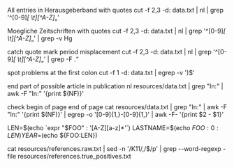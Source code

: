 All entries in Herausgeberband with quotes
cut -f 2,3 -d: data.txt  | nl | grep '^[0-9]*[ \t][^A-Z]*„'

Moegliche Zeitschriften with quotes
cut -f 2,3 -d: data.txt  | nl | grep '^[0-9]*[ \t][^A-Z]*„' | grep -v Hg

catch  quote mark period misplacement
cut -f 2,3 -d: data.txt  | nl | grep  '^[0-9]*[ \t][^A-Z]*„' | grep -F .“

spot problems at the first colon
cut -f 1 -d: data.txt  | egrep -v ')$'

end part of possible article in publication
nl resources/data.txt | grep "In:" | awk -F "In:" '{print $(NF)}'

check  begin of page end of page
cat resources/data.txt | grep "In:" | awk -F "In:" '{print $(NF)}' | egrep -o '[0-9]{1,}-[0-9]{1,}' | awk -F- '{print $2 - $1}'

LEN=$(echo `expr "$FOO" : '[A-Z][a-z]*'`)
LASTNAME=$(echo ${FOO:0:LEN})
YEAR=$(echo ${FOO:LEN})

cat resources/references.raw.txt | sed -n '/K11/,/$/p' | grep --word-regexp -file resources/references.true_positives.txt

